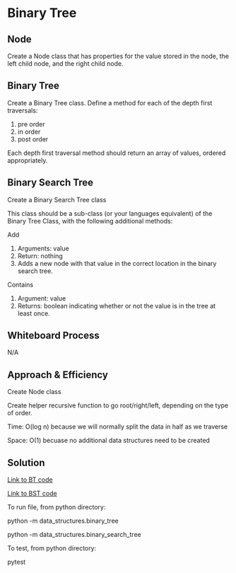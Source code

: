 # Binary Tree

## Node
Create a Node class that has properties for the value stored in the node, the left child node, and the right child node.

## Binary Tree
Create a Binary Tree class.  Define a method for each of the depth first traversals:
1. pre order
2. in order
3. post order

Each depth first traversal method should return an array of values, ordered appropriately.

## Binary Search Tree
Create a Binary Search Tree class

This class should be a sub-class (or your languages equivalent) of the Binary Tree Class, with the following additional methods:

Add
1. Arguments: value
2. Return: nothing
3. Adds a new node with that value in the correct location in the binary search tree.

Contains
1. Argument: value
2. Returns: boolean indicating whether or not the value is in the tree at least once.

## Whiteboard Process

N/A

## Approach & Efficiency

Create Node class

Create helper recursive function to go root/right/left, depending on the type of order.

Time: O(log n) because we will normally split the data in half as we traverse

Space: O(1) becuase no additional data structures need to be created

## Solution

[Link to BT code](https://github.com/mikeshen7/data-structures-and-algorithms/blob/main/python/data_structures/binary_tree.py)

[Link to BST code](https://github.com/mikeshen7/data-structures-and-algorithms/blob/main/python/data_structures/binary_search_tree.py)

To run file, from python directory:

python -m data_structures.binary_tree

python -m data_structures.binary_search_tree

To test, from python directory:

pytest
